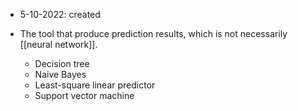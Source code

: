 - 5-10-2022: created

- The tool that produce prediction results, which is not necessarily [[neural network]].
	- Decision tree
	- Naive Bayes
	- Least-square linear predictor
	- Support vector machine 